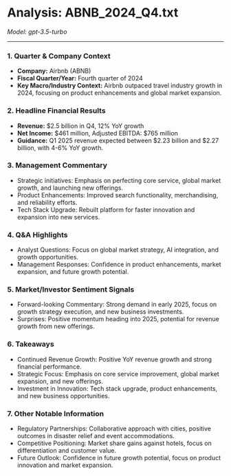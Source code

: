 # Analysis: ABNB_2024_Q4.txt

*Model: gpt-3.5-turbo*

---

### 1. **Quarter & Company Context**
- **Company:** Airbnb (ABNB)
- **Fiscal Quarter/Year:** Fourth quarter of 2024
- **Key Macro/Industry Context:** Airbnb outpaced travel industry growth in 2024, focusing on product enhancements and global market expansion.

### 2. **Headline Financial Results**
- **Revenue:** $2.5 billion in Q4, 12% YoY growth
- **Net Income:** $461 million, Adjusted EBITDA: $765 million
- **Guidance:** Q1 2025 revenue expected between $2.23 billion and $2.27 billion, with 4-6% YoY growth.

### 3. **Management Commentary**
- Strategic initiatives: Emphasis on perfecting core service, global market growth, and launching new offerings.
- Product Enhancements: Improved search functionality, merchandising, and reliability efforts.
- Tech Stack Upgrade: Rebuilt platform for faster innovation and expansion into new services.

### 4. **Q&A Highlights**
- Analyst Questions: Focus on global market strategy, AI integration, and growth opportunities.
- Management Responses: Confidence in product enhancements, market expansion, and future growth potential.

### 5. **Market/Investor Sentiment Signals**
- Forward-looking Commentary: Strong demand in early 2025, focus on growth strategy execution, and new business investments.
- Surprises: Positive momentum heading into 2025, potential for revenue growth from new offerings.

### 6. **Takeaways**
- Continued Revenue Growth: Positive YoY revenue growth and strong financial performance.
- Strategic Focus: Emphasis on core service improvement, global market expansion, and new offerings.
- Investment in Innovation: Tech stack upgrade, product enhancements, and new business opportunities.

### 7. **Other Notable Information**
- Regulatory Partnerships: Collaborative approach with cities, positive outcomes in disaster relief and event accommodations.
- Competitive Positioning: Market share gains against hotels, focus on differentiation and customer value.
- Future Outlook: Confidence in future growth potential, focus on product innovation and market expansion.